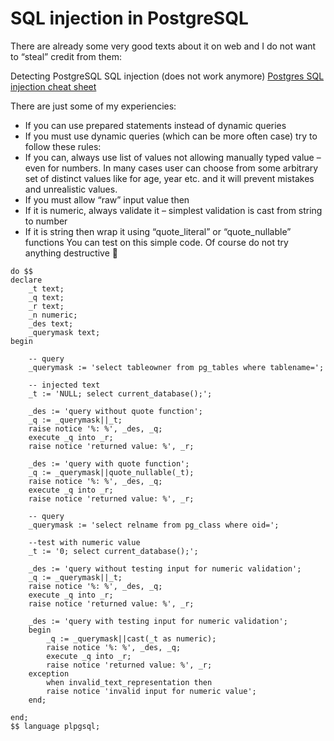 # SQL injection in PostgreSQL
There are already some very good texts about it on web and I do not want to “steal” credit from them:

Detecting PostgreSQL SQL injection (does not work anymore)
[Postgres SQL injection cheat sheet](https://pentestmonkey.net/cheat-sheet/sql-injection/postgres-sql-injection-cheat-sheet)

There are just some of my experiencies:

* If you can use prepared statements instead of dynamic queries
* If you must use dynamic queries (which can be more often case) try to follow these rules:
* If you can, always use list of values not allowing manually typed value – even for numbers. In many cases user can choose from some arbitrary set of distinct values like for age, year etc. and it will prevent mistakes and unrealistic values.
* If you must allow “raw” input value then
* If it is numeric, always validate it – simplest validation is cast from string to number
* If it is string then wrap it using “quote_literal” or “quote_nullable” functions
You can test on this simple code. Of course do not try anything destructive 🙂

```
do $$
declare
    _t text;
    _q text;
    _r text;
    _n numeric;
    _des text;
    _querymask text;
begin

    -- query
    _querymask := 'select tableowner from pg_tables where tablename=';

    -- injected text
    _t := 'NULL; select current_database();';

    _des := 'query without quote function';
    _q := _querymask||_t;
    raise notice '%: %', _des, _q;
    execute _q into _r;
    raise notice 'returned value: %', _r;

    _des := 'query with quote function';
    _q := _querymask||quote_nullable(_t);
    raise notice '%: %', _des, _q;
    execute _q into _r;
    raise notice 'returned value: %', _r;

    -- query
    _querymask := 'select relname from pg_class where oid=';

    --test with numeric value
    _t := '0; select current_database();';

    _des := 'query without testing input for numeric validation';
    _q := _querymask||_t;
    raise notice '%: %', _des, _q;
    execute _q into _r;
    raise notice 'returned value: %', _r;

    _des := 'query with testing input for numeric validation';
    begin
        _q := _querymask||cast(_t as numeric);
        raise notice '%: %', _des, _q;
        execute _q into _r;
        raise notice 'returned value: %', _r;
    exception
        when invalid_text_representation then
        raise notice 'invalid input for numeric value';
    end;

end;
$$ language plpgsql;
```